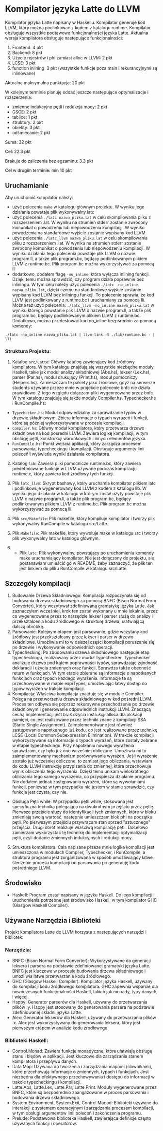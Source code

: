 # Kompilator języka Latte do LLVM

Kompilator języka Latte napisany w Haskellu. Kompilator generuje kod LLVM, który można podlinkować z kodem z katalogu runtime. Kompilator obsługuje wszystkie podtawowe funkcjonalności języka Latte. Aktualna wersja kompilatora obsługuje następujące funkcjonalności:
1. Frontend: 4 pkt
2. Backend: 8 pkt
3. Użycie rejestrów i phi zamiast alloc w LLVM: 2 pkt
4. LCSE: 3 pkt
5. function inlining: 3 pkt (wszystkie funkcje poza main i rekurancyjnymi są inlinowane)

Aktualna maksymalna punktacja: 20 pkt

W kolejnym terminie planuję oddać jeszcze następujące optymalizacje i rozszerzenia:
* zmienne indukcyjne pętli i redukcja mocy: 2 pkt
* GSCE: 2 pkt
* tablice: 1 pkt
* struktury: 2 pkt
* obiekty: 3 pkt
* odśmiecanie: 2 pkt

Suma: 32 pkt

Cel: 22.3 pkt

Brakuje do zaliczenia bez egzaminu: 3.3 pkt

Cel w drugim terminie: min 10 pkt

## Uruchamianie
Aby uruchomić kompilator należy:
* użyć polecenia `make` w katalogu głównym projektu. W wyniku jego działania powstaje plik wykonywalny latc
* użyć polecenia `./latc nazwa_pliku.lat` w celu skompilowania pliku z rozszerzeniem .lat. W wyniku na strumień stderr zostanie zwrócony komunikat o powodzeniu lub niepowodzeniu kompilacji. W wyniku powodzenia na standardowe wyjście zostanie wypisany kod LLVM.
* użyć polecenia `./latc_llvm nazwa_pliku.lat` w celu skompilowania pliku z rozszerzeniem .lat. W wyniku na strumień stderr zostanie zwrócony komunikat o powodzeniu lub niepowodzeniu kompilacji. W wyniku działania tego polecenia powstaje plik LLVM o nazwie program.ll, a także plik program.bc, będący podlinkowanym plikiem LLVM z runtime.bc. Plik program.bc można wykorzystywać za pomocą lli
* dodatkowo, dodałem flagę `-no_inline`, która wyłącza inlining funkcji. Dzięki temu można sprawdzić, czy program działa poprawnie bez inliningu. W tym celu należy użyć polecenia `./latc -no_inline nazwa_pliku.lat`, dzięki czemu na standardowe wyjście zostanie wypisany kod LLVM bez inliningu funkcji. 
To polecenie sprawia, że kod LLVM jest podlinkowany z runtime.bc i uruchamiany za pomocą lli.
Można też użyć polecenia: `./latc_llvm -no_inline nazwa_pliku.lat` w wyniku którego powstanie plik LLVM o nazwie program.ll, a także plik program.bc, będący podlinkowanym plikiem LLVM z runtime.bc.
Dodatkowo, można przetestować kod no_inline bezpśrednio za pomocą komendy:
```
./latc -no_inline nazwa_pliku.lat | llvm-link -S ./lib/runtime.bc - | lli
```
### Struktura Projektu:
1. Katalog `src/Latte`: Główny katalog zawierający kod źródłowy kompilatora. W tym katalogu znajdują się wszystkie niezbędne moduły Haskell, takie jak moduł analizy składniowej (Abs.hs), lekser (Lex.hs), parser (Par.hs), moduł drukujący (Print.hs), moduł pomocniczy (Helpers.hs). Zamieszczam te pakiety jako źródłowe, gdyż na serwerze students używane przeze mnie w projekcie polecenie bnfc nie działa prawidłowo. Z tego względu dołączam pliki wygenreowane przez bnfc. W tym katalogu znajdują się także moduły Compiler.hs, Typechecker.hs i RunCompile.hs:
* `Typechecker.hs`: Moduł odpowiedzialny za sprawdzanie typów w drzewie składniowym. Zbiera informacje o typach wyrażeń i funkcji, które są później wykorzystywane w procesie kompilacji.
* `Compiler.hs`: Główny moduł kompilatora, który przetwarza drzewo składniowe na kod pośredni LLVM. Zawiera logikę kompilacji, w tym obsługę pętli, konstrukcji warunkowych i innych elementów języka.
* `RunCompile.hs`: Punkt wejścia aplikacji, który zarządza procesem parsowania, typecheckingu i kompilacji. Obsługuje argumenty linii poleceń i wyświetla wyniki działania kompilatora.
2. Katalog `lib`: Zawiera pliki pomocnicze runtime.bc, który zawiera predefiniowane funkcje w LLVM używane podczas kompilacji i runtime.c, który zawiera kod źródłowy tych funkcji.
3. Plik `latc_llvm`: Skrypt bashowy, który uruchamia kompilator plikiem latc i podlinkowuje wygenerowany kod LLVM z kodem z katalogu lib. W wyniku jego działania w katalogu w którym został użyty powstaje plik LLVM o nazwie program.ll, a także plik program.bc, będący podlinkowanym plikiem LLVM z runtime.bc. Plik program.bc można wykorzystywać za pomocą lli
4. Plik `src/Makefile`: Plik makefile, który kompiluje kompilator i tworzy plik wykonywalny RunCompile w katalogu src/Latte.
5. Plik `Makefile`: Plik makefile, który wywołuje make w katalogu src i tworzy plik wykonywalny latc w katalogu głównym.

6. * Plik `latc`: Plik wykonywalny, powstający po uruchomieniu komendy make uruchamiający kompilator. Nie jest dołączony do projektu, ale postanawiam umieścić go w README, żeby zaznaczyć, że plik ten jest linkiem do pliku RunCompile w katalogu src/Latte.

## Szczegóły kompilacji
1. Budowanie Drzewa Składniowego:
Kompilacja rozpoczynała się od budowania drzewa składniowego za pomocą BNFC (Bison Normal Form Converter), który wczytywał zdefiniowaną gramatykę języka Latte. Jak zaznaczyłem wcześniej, krok ten został wykonany u mnie lokalnie, przez co wygenerowane przez to narzędzie lekser i parser służą do analizy i przekształcenia kodu źródłowego w strukturę drzewa, ułatwiającą dalszą obróbkę.
2. Parsowanie:
Kolejnym etapem jest parsowanie, gdzie wczytany kod źródłowy jest przekształcany przez lekser i parser w drzewo składniowe. Umożliwia mi to w dalszej części kompilacji poruszanie się po drzewie i wykonywanie odpowiednich operacji.
3. Typechecking:
Po zbudowaniu drzewa składniowego następuje etap typecheckingu, realizowany przez moduł Typechecker. Typechecker analizuje drzewo pod kątem poprawności typów, sprawdzając zgodność deklaracji i użycia zmiennych oraz funkcji. Sprawdza także obecność return w funkcjach. W tym etapie zbierane są informacje o napotkanych funkcjach oraz typach każdego wyrażenia. Informacje te są przechowywane w mapie exprTypes, umożliwiając łatwy dostęp do typów wyrażeń w trakcie kompilacji.
4. Kompilacja:
Właściwa kompilacja znajduje się w module Compiler. Polega na przetworzeniu drzewa składniowego w kod pośredni LLVM. Proces ten odbywa się poprzez rekursywne przechodzenie po drzewie składniowym i generowanie odpowiednich instrukcji LLVM. Znaczącą cechą implementacji jest brak użycia instrukcji alloca dla alokacji pamięci, co jest realizowane przez techniki znane z kompilacji SSA (Static Single Assignment). Zaimplemenotwane jest również zastępowanie napotkanego już kodu, co jest realizowane przez technikę LCSE (Local Common Subexpression Elimination). W trakcie kompilacji wykorzystywane są informacje o typach wyrażeń, które zostały zebrane w etapie typecheckingu. Przy napotkaniu nowego wyrażenia sprawdzam, czy było już ono wcześniej obliczane. Umożliwia mi to zaimplementowany mechanizm porównywania wyrażeń. Jeśli wyrażenie zostało już wcześniej obliczone, to zamiast jego obliczania, wstawiam do kodu LLVM instrukcję przypisania do zmiennej, która przechowuje wynik obliczenia tego wyrażenia. Dzięki temu unikam wielokrotnego obliczania tego samego wyrażenia, co przyspiesza działanie programu. Nie dodałem jednak zastępowania wyrażeń, które są wywołaniami funkcji, ponieważ w tym przypadku nie jestem w stanie sprawdzić, czy funkcja jest czysta, czy nie. 
* Obsługa Pętli while:
W przypadku pętli while, stosowana jest specyficzna technika polegająca na dwukrotnym przejściu przez pętlę. Pierwsze przejście służy do identyfikacji tych zmiennych, które w bloku zmieniają swoją wartość, następnie umieszczam blok phi na początku pętli. Po pierwszym przejściu przywracam stan sprzed "sztucznego" przejścia. Drugi obrót realizuje właściwą kompilację pętli. Docelowo zamierzam wykorzystać tę technikę do implementacji optymalizacji pętli, czyli dodanie zmiennych indukcyjnych i redukcji mocy.
5. Struktura kompilatora:
Cała napisane przeze mnie logika kompilacji jest umieszczona w modułach Compiler, Typechecker, i RunCompile, a struktura programu jest zorganizowana w sposób umożliwiający łatwe śledzenie procesu kompilacji od parsowania po generację kodu pośredniego LLVM.
## Środowisko
* Haskell: Program został napisany w języku Haskell. Do jego kompilacji i uruchomienia potrzebne jest środowisko Haskell, w tym kompilator GHC (Glasgow Haskell Compiler).
## Używane Narzędzia i Biblioteki
Projekt kompilatora Latte do LLVM korzysta z następujących narzędzi i bibliotek:

### Narzędzia:

* BNFC (Bison Normal Form Converter): Wykorzystywane do generacji leksera i parsera na podstawie zdefiniowanej gramatyki języka Latte. BNFC jest kluczowe w procesie budowania drzewa składniowego i umożliwia łatwe przetwarzanie kodu źródłowego.
* GHC (Glasgow Haskell Compiler): Kompilator języka Haskell, używany do kompilacji kodu źródłowego kompilatora. GHC zapewnia wsparcie dla nowoczesnych funkcjonalności Haskell, takich jak monady, typy danych, i więcej.
* Happy: Generator parserów dla Haskell, używany do przetwarzania plików .y. Happy jest stosowany do generowania parsera na podstawie zdefiniowanej składni języka Latte.
* Alex: Generator lekserów dla Haskell, używany do przetwarzania plików .x. Alex jest wykorzystywany do generowania leksera, który jest pierwszym etapem w analizie kodu źródłowego.
### Biblioteki Haskell:

* Control.Monad: Zawiera funkcje monadyczne, które ułatwiają obsługę stanu i błędów w aplikacji. Jest kluczowe dla zarządzania stanem kompilatora i przepływu danych.
* Data.Map: Używana do tworzenia i zarządzania mapami (słownikami), które przechowują informacje o zmiennych, typach i funkcjach. Jest niezbędna dla efektywnego przechowywania i dostępu do informacji w trakcie typecheckingu i kompilacji.
* Latte.Abs, Latte.Lex, Latte.Par, Latte.Print: Moduły wygenerowane przez BNFC, które są bezpośrednio zaangażowane w proces parsowania i budowania drzewa składniowego.
* System.Environment, System.Exit, Control.Monad: Biblioteki używane do interakcji z systemem operacyjnym i zarządzania procesem kompilacji, w tym obsługi argumentów linii poleceń i zakończenia programu.
* Prelude: Podstawowa biblioteka Haskell, zawierająca definicje często używanych funkcji i operatorów.